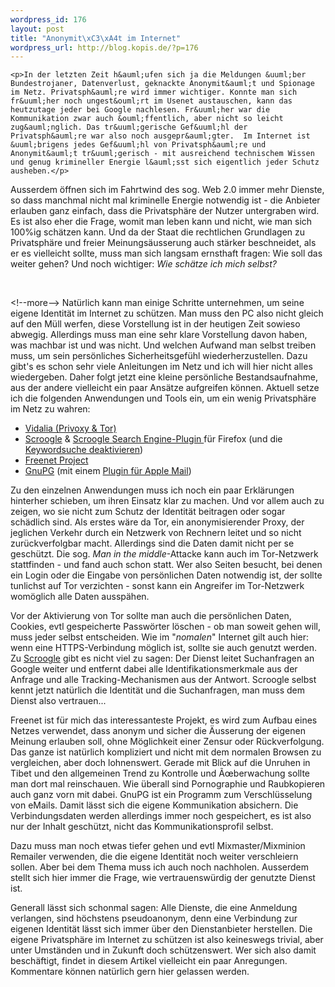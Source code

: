 ```yaml
--- 
wordpress_id: 176
layout: post
title: "Anonymit\xC3\xA4t im Internet"
wordpress_url: http://blog.kopis.de/?p=176
---
```


    <p>In der letzten Zeit h&auml;ufen sich ja die Meldungen &uuml;ber Bundestrojaner, Datenverlust, geknackte Anonymit&auml;t und Spionage im Netz. Privatsph&auml;re wird immer wichtiger. Konnte man sich fr&uuml;her noch ungest&ouml;rt im Usenet austauschen, kann das heutzutage jeder bei Google nachlesen. Fr&uuml;her war die Kommunikation zwar auch &ouml;ffentlich, aber nicht so leicht zug&auml;nglich. Das tr&uuml;gerische Gef&uuml;hl der Privatsph&auml;re war also noch ausgepr&auml;gter.  Im Internet ist &uuml;brigens jedes Gef&uuml;hl von Privatsph&auml;re und Anonymit&auml;t tr&uuml;gerisch - mit ausreichend technischem Wissen und genug krimineller Energie l&auml;sst sich eigentlich jeder Schutz ausheben.</p>
<p>Ausserdem &ouml;ffnen sich im Fahrtwind des sog. Web 2.0 immer mehr Dienste, so dass manchmal nicht mal kriminelle Energie notwendig ist - die Anbieter erlauben ganz einfach, dass die Privatsph&auml;re der Nutzer untergraben wird.  Es ist also eher die Frage, womit man leben kann und nicht, wie man sich 100%ig sch&auml;tzen kann. Und da der Staat die rechtlichen Grundlagen zu Privatsph&auml;re und freier Meinungs&auml;usserung auch st&auml;rker beschneidet, als er es vielleicht sollte, muss man sich langsam ernsthaft fragen: Wie soll das weiter gehen?  Und noch wichtiger: <em>Wie sch&auml;tze ich mich selbst?</em></p>
<p>&nbsp;</p>
<p>&lt;!--more--> Nat&uuml;rlich kann man einige Schritte unternehmen, um seine eigene Identit&auml;t im Internet zu sch&uuml;tzen. Man muss den PC also nicht gleich auf den M&uuml;ll werfen, diese Vorstellung ist in der heutigen Zeit sowieso abwegig. Allerdings muss man eine sehr klare Vorstellung davon haben, was machbar ist und was nicht. Und welchen Aufwand man selbst treiben muss, um sein pers&ouml;nliches Sicherheitsgef&uuml;hl wiederherzustellen. Dazu gibt's es schon sehr viele Anleitungen im Netz und ich will hier nicht alles wiedergeben. Daher folgt jetzt eine kleine pers&ouml;nliche Bestandsaufnahme, aus der andere vielleicht ein paar Ans&auml;tze aufgreifen k&ouml;nnen.  Aktuell setze ich die folgenden Anwendungen und Tools ein, um ein wenig Privatsph&auml;re im Netz zu wahren:</p>
<ul>
<li><a href="http://www.torproject.org/">Vidalia (Privoxy &amp; Tor)</a></li>
<li> <a href="http://www.scroogle.org">Scroogle</a> &amp; <a href="http://jeffwinkler.net/2006/08/11/firefox-search-plugins-scroogle-pythondocs-javablogs/">Scroogle Search Engine-Plugin </a>f&uuml;r Firefox (und die <a href="http://www.googletutor.com/2007/12/29/disabling-googles-lucky-search-in-mozilla-firefox/">Keywordsuche deaktivieren</a>)</li>
<li><a href="http://freenetproject.org/">Freenet Project</a></li>
<li> <a href="http://www.gnupg.org/">GnuPG</a> (mit einem <a href="http://www.sente.ch/software/GPGMail/English.lproj/GPGMail.html">Plugin f&uuml;r Apple Mail</a>)</li>
</ul>
<p>Zu den einzelnen Anwendungen muss ich noch ein paar Erkl&auml;rungen hinterher schieben, um ihren Einsatz klar zu machen. Und vor allem auch zu zeigen, wo sie nicht zum Schutz der Identit&auml;t beitragen oder sogar sch&auml;dlich sind.  Als erstes w&auml;re da Tor, ein anonymisierender Proxy, der jeglichen Verkehr durch ein Netzwerk von Rechnern leitet und so nicht zur&uuml;ckverfolgbar macht. Allerdings sind die Daten damit nicht per se gesch&uuml;tzt. Die sog. <em>Man in the middle</em>-Attacke kann auch im Tor-Netzwerk stattfinden - und fand auch schon statt. Wer also Seiten besucht, bei denen ein Login oder die Eingabe von pers&ouml;nlichen Daten notwendig ist, der sollte tunlichst auf Tor verzichten - sonst kann ein Angreifer im Tor-Netzwerk wom&ouml;glich alle Daten aussp&auml;hen.</p>
<p>Vor der Aktivierung von Tor sollte man auch die pers&ouml;nlichen Daten, Cookies, evtl gespeicherte Passw&ouml;rter l&ouml;schen - ob man soweit gehen will, muss jeder selbst entscheiden. Wie im "<em>nomalen</em>" Internet gilt auch hier: wenn eine HTTPS-Verbindung m&ouml;glich ist, sollte sie auch genutzt werden.  Zu <a href="http://www.scroogle.org">Scroogle</a> gibt es nicht viel zu sagen: Der Dienst leitet Suchanfragen an Google weiter und entfernt dabei alle Identifikationsmerkmale aus der Anfrage und alle Tracking-Mechanismen aus der Antwort. Scroogle selbst kennt jetzt nat&uuml;rlich die Identit&auml;t und die Suchanfragen, man muss dem Dienst also vertrauen...</p>
<p>Freenet ist f&uuml;r mich das interessanteste Projekt, es wird zum Aufbau eines Netzes verwendet, dass anonym und sicher die &Auml;usserung der eigenen Meinung erlauben soll, ohne M&ouml;glichkeit einer Zensur oder R&uuml;ckverfolgung. Das ganze ist nat&uuml;rlich kompliziert und nicht mit dem normalen Browsen zu vergleichen, aber doch lohnenswert. Gerade mit Blick auf die Unruhen in Tibet und den allgemeinen Trend zu Kontrolle und &Atilde;&oelig;berwachung sollte man dort mal reinschauen. Wie &uuml;berall sind Pornographie und Raubkopieren auch ganz vorn mit dabei.  GnuPG ist ein Programm zum Verschl&uuml;sselung von eMails. Damit l&auml;sst sich die eigene Kommunikation absichern. Die Verbindungsdaten werden allerdings immer noch gespeichert, es ist also nur der Inhalt gesch&uuml;tzt, nicht das Kommunikationsprofil selbst.</p>
<p>Dazu muss man noch etwas tiefer gehen und evtl Mixmaster/Mixminion Remailer verwenden, die die eigene Identit&auml;t noch weiter verschleiern sollen. Aber bei dem Thema muss ich auch noch nachholen. Ausserdem stellt sich hier immer die Frage, wie vertrauensw&uuml;rdig der genutzte Dienst ist.</p>
<p>Generall l&auml;sst sich schonmal sagen: Alle Dienste, die eine Anmeldung verlangen, sind h&ouml;chstens pseudoanonym, denn eine Verbindung zur eigenen Identit&auml;t l&auml;sst sich immer &uuml;ber den Dienstanbieter herstellen.  Die eigene Privatsph&auml;re im Internet zu sch&uuml;tzen ist also keineswegs trivial, aber unter Umst&auml;nden und in Zukunft doch sch&uuml;tzenswert. Wer sich also damit besch&auml;ftigt, findet in diesem Artikel vielleicht ein paar Anregungen. Kommentare k&ouml;nnen nat&uuml;rlich gern hier gelassen werden.</p>
  
